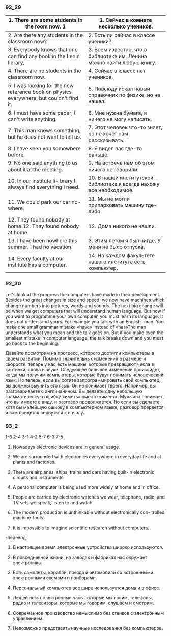 ### 92_29

|1. There are some students in the room now.     1| 1. Сейчас в комнате несколько учеников.|
|-|-|
|2. Are there any students in the classroom now?| 2. Есть ли сейчас в классе ученики? |
|3. Everybody knows that one can find any book in the Lenin library, |3. Всем известно, что в библиотеке им. Ленина можно найти любую книгу. |
|4. There are no students in the classroom now. |4. Сейчас в классе нет учеников. |
|5. I was looking for the new reference book on physics everywhere, but couldn't find it. |5. Повсюду искал новый справочник по физике, но не нашел. |
|6. I must have some paper, I can't write anything.|6. Мне нужна бумага, я ничего не могу написать. |
|7. This man knows something, but he does not want to tell us. |7. Этот человек что-то знает, но не хочет нам рассказывать. | 
|8. I have seen you somewhere before.|8. Я видел вас где-то раньше. |
|9. No one said anything to us about it at the meeting.|9. На встрече нам об этом ничего не говорили. |
|10. In our institute li- brary I always find everything I need. |10. В нашей институтской библиотеке я всегда нахожу все необходимое. |
|11. We could park our car no- where. |11. Мы не могли припарковать машину где-либо.|
|12. They found nobody at home.12. They found nobody at home. |12. Дома никого не нашли.|
|13. I have been nowhere this summer. I had no vacation.  |3. Этим летом я был нигде. У меня не было отпуска.|
|14. Every faculty at our institute has a computer.|14. На каждом факультете нашего института есть компьютер.|


### 92_30

Let's look at the progress the computers have made in their development. Besides the great changes in size and speed, we now have machines which change numbers into pictures, words and sounds. The next big change will be when we get computers that will understand human language. But now if you want to programme your own computer, you must learn its language. It does not understand yours. For example you talk with an English- man. You make one small grammar mistake «have» instead of «has»The man understands what you mean and the talk goes on. But if you make even the smallest mistake in computer language, the talk breaks down and you must go back to the beginning.

Давайте посмотрим на прогресс, которого достигли компьютеры в своем развитии. Помимо значительных изменений в размере и скорости, теперь у нас есть машины, которые превращают числа в картинки, слова и звуки. Следующее большое изменение произойдет, когда мы получим компьютеры, которые будут понимать человеческий язык. Но теперь, если вы хотите запрограммировать свой компьютер, вы должны выучить его язык. Он не понимает твоего. Например, вы разговариваете с англичанином. Вы делаете одну небольшую грамматическую ошибку «иметь» вместо «имеет». Мужчина понимает, что вы имеете в виду, и разговор продолжается. Но если вы сделаете хотя бы малейшую ошибку в компьютерном языке, разговор прервется, и вам придется вернуться к началу.

### 93_2

1-6 2-4 3-1 4-2 5-7 6-3 7-5

1. Nowadays electronic devices are in general usage.

2. We are surrounded with electronics everywhere in everyday life and at plants and factories. 

3. There are airplanes, ships, trains and cars having built-in electronic circuits and instruments.

4. A personal computer is being used more widely at home and in office.

5. People are carried by electronic watches we wear, telephone, radio, and TV sets we speak, listen to and watch.

6. The modern production is unthinkable without electronically con- trolled machine-tools. 

7. It is impossible to imagine scientific research without computers.

-перевод

1. В настоящее время электронные устройства широко используются.

2. В повседневной жизни, на заводах и фабриках нас окружает электроника.

3. Есть самолеты, корабли, поезда и автомобили со встроенными электронными схемами и приборами.

4. Персональный компьютер все шире используется дома и в офисе.

5. Людей носят электронные часы, которые мы носим, телефоны, радио и телевизоры, которые мы говорим, слушаем и смотрим.

6. Современное производство немыслимо без станков с электронным управлением.

7. Невозможно представить научные исследования без компьютеров.

